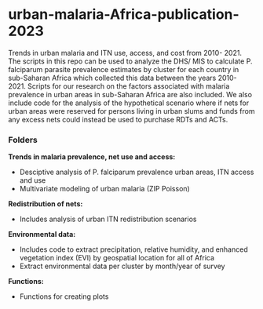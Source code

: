# urban-malaria-Africa-publication-2023
Trends in urban malaria and ITN use, access, and cost from 2010- 2021.
The scripts in this repo can be used to analyze the DHS/ MIS to calculate P. falciparum parasite prevalence estimates by cluster for each country in sub-Saharan Africa which collected this data between the years 2010- 2021. Scripts for our research on the factors associated with malaria prevalence in urban areas in sub-Saharan Africa are also included. We also include code for the analysis of the hypothetical scenario where if nets for urban areas were reserved for persons living in urban slums and funds from any excess nets could instead be used to purchase RDTs and ACTs.

### Folders
**Trends in malaria prevalence, net use and access:** 
* Desciptive analysis of P. falciparum prevalence urban areas, ITN access and use
* Multivariate modeling of urban malaria (ZIP Poisson)
  
**Redistribution of nets:**
* Includes analysis of urban ITN redistribution scenarios
  
**Environmental data:**
* Includes code to extract precipitation, relative humidity, and enhanced vegetation index (EVI) by geospatial location for all of Africa
* Extract environmental data per cluster by month/year of survey
  
**Functions:**
* Functions for creating plots

